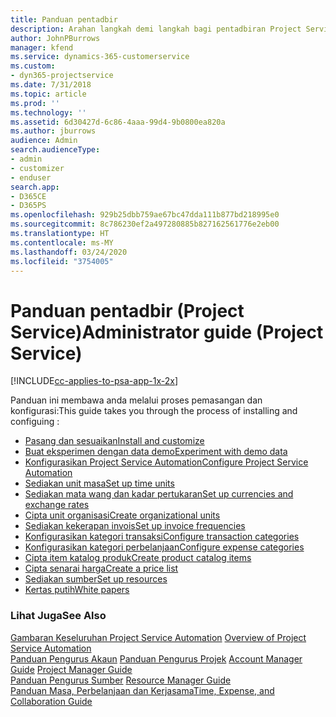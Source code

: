 ```yaml
---
title: Panduan pentadbir
description: Arahan langkah demi langkah bagi pentadbiran Project Service
author: JohnPBurrows
manager: kfend
ms.service: dynamics-365-customerservice
ms.custom:
- dyn365-projectservice
ms.date: 7/31/2018
ms.topic: article
ms.prod: ''
ms.technology: ''
ms.assetid: 6d30427d-6c86-4aaa-99d4-9b0800ea820a
ms.author: jburrows
audience: Admin
search.audienceType:
- admin
- customizer
- enduser
search.app:
- D365CE
- D365PS
ms.openlocfilehash: 929b25dbb759ae67bc47dda111b877bd218995e0
ms.sourcegitcommit: 8c786230ef2a497280885b827162561776e2eb00
ms.translationtype: HT
ms.contentlocale: ms-MY
ms.lasthandoff: 03/24/2020
ms.locfileid: "3754005"
---
```

# <a name="administrator-guide-project-service"></a><span data-ttu-id="b543e-103">Panduan pentadbir (Project Service)</span><span class="sxs-lookup"><span data-stu-id="b543e-103">Administrator guide (Project Service)</span></span>

[!INCLUDE[cc-applies-to-psa-app-1x-2x](../includes/cc-applies-to-psa-app-1x-2x.md)]

<span data-ttu-id="b543e-104">Panduan ini membawa anda melalui proses pemasangan dan konfigurasi:</span><span class="sxs-lookup"><span data-stu-id="b543e-104">This guide takes you through the process of installing and configuing :</span></span>  
  
- [<span data-ttu-id="b543e-105">Pasang dan sesuaikan</span><span class="sxs-lookup"><span data-stu-id="b543e-105">Install and customize</span></span>](install-customize.md)
- [<span data-ttu-id="b543e-106">Buat eksperimen dengan data demo</span><span class="sxs-lookup"><span data-stu-id="b543e-106">Experiment with demo data</span></span>](use-demo-data.md)
- [<span data-ttu-id="b543e-107">Konfigurasikan Project Service Automation</span><span class="sxs-lookup"><span data-stu-id="b543e-107">Configure Project Service Automation</span></span>](configure.md)
- [<span data-ttu-id="b543e-108">Sediakan unit masa</span><span class="sxs-lookup"><span data-stu-id="b543e-108">Set up time units</span></span>](set-up-time-units.md)
- [<span data-ttu-id="b543e-109">Sediakan mata wang dan kadar pertukaran</span><span class="sxs-lookup"><span data-stu-id="b543e-109">Set up currencies and exchange rates</span></span>](set-up-currencies-exchange-rates.md)
- [<span data-ttu-id="b543e-110">Cipta unit organisasi</span><span class="sxs-lookup"><span data-stu-id="b543e-110">Create organizational units</span></span>](create-organizational-units.md)
- [<span data-ttu-id="b543e-111">Sediakan kekerapan invois</span><span class="sxs-lookup"><span data-stu-id="b543e-111">Set up invoice frequencies</span></span>](set-up-invoice-frequencies.md)
- [<span data-ttu-id="b543e-112">Konfigurasikan kategori transaksi</span><span class="sxs-lookup"><span data-stu-id="b543e-112">Configure transaction categories</span></span>](configure-transaction-categories.md)
- [<span data-ttu-id="b543e-113">Konfigurasikan kategori perbelanjaan</span><span class="sxs-lookup"><span data-stu-id="b543e-113">Configure expense categories</span></span>](configure-expense-categories.md)
- [<span data-ttu-id="b543e-114">Cipta item katalog produk</span><span class="sxs-lookup"><span data-stu-id="b543e-114">Create product catalog items</span></span>](create-product-catalog-items.md)
- [<span data-ttu-id="b543e-115">Cipta senarai harga</span><span class="sxs-lookup"><span data-stu-id="b543e-115">Create a price list</span></span>](create-price-list.md)
- [<span data-ttu-id="b543e-116">Sediakan sumber</span><span class="sxs-lookup"><span data-stu-id="b543e-116">Set up resources</span></span>](set-up-resources.md)
- [<span data-ttu-id="b543e-117">Kertas putih</span><span class="sxs-lookup"><span data-stu-id="b543e-117">White papers</span></span>](white-papers.md)
  
### <a name="see-also"></a><span data-ttu-id="b543e-118">Lihat Juga</span><span class="sxs-lookup"><span data-stu-id="b543e-118">See Also</span></span>  
 <span data-ttu-id="b543e-119">[Gambaran Keseluruhan Project Service Automation](../project-service/overview.md)  </span><span class="sxs-lookup"><span data-stu-id="b543e-119">[Overview of Project Service Automation](../project-service/overview.md)  </span></span>  
 <span data-ttu-id="b543e-120">[Panduan Pengurus Akaun](../project-service/account-manager-guide.md) [Panduan Pengurus Projek](../project-service/project-manager-guide.md) </span><span class="sxs-lookup"><span data-stu-id="b543e-120">[Account Manager Guide](../project-service/account-manager-guide.md) [Project Manager Guide](../project-service/project-manager-guide.md) </span></span>  
 <span data-ttu-id="b543e-121">[Panduan Pengurus Sumber](../project-service/resource-manager-guide.md) </span><span class="sxs-lookup"><span data-stu-id="b543e-121">[Resource Manager Guide](../project-service/resource-manager-guide.md) </span></span>  
 [<span data-ttu-id="b543e-122">Panduan Masa, Perbelanjaan dan Kerjasama</span><span class="sxs-lookup"><span data-stu-id="b543e-122">Time, Expense, and Collaboration Guide</span></span>](../project-service/time-expense-collaboration-guide.md)
